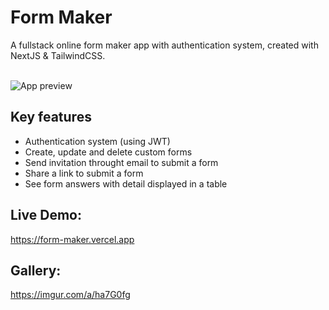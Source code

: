 # Form Maker
 A fullstack online form maker app with authentication system, created with NextJS & TailwindCSS.

<br/>
 <img src="https://i.imgur.com/w8pg1aN.png" alt="App preview"/>
 <br/>

## Key features
- Authentication system (using JWT)
- Create, update and delete custom forms
- Send invitation throught email to submit a form
- Share a link to submit a form
- See form answers with detail displayed in a table

## Live Demo:
https://form-maker.vercel.app 

## Gallery:
https://imgur.com/a/ha7G0fg